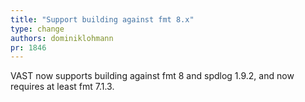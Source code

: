 ```yaml
---
title: "Support building against fmt 8.x"
type: change
authors: dominiklohmann
pr: 1846
---
```


VAST now supports building against fmt 8 and spdlog 1.9.2, and now requires
at least fmt 7.1.3.
